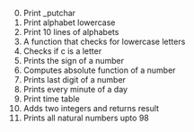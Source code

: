 0. Print _putchar
1. Print alphabet lowercase
2. Print 10 lines of alphabets
3. A function that checks for lowercase letters
4. Checks if c is a letter
5. Prints the sign of a number
6. Computes absolute function of a number
7. Prints last digit of a number
8. Prints every minute of a day
9. Print time table
10. Adds two integers and returns result
11. Prints all natural numbers upto 98
